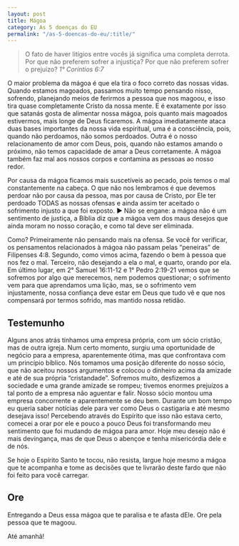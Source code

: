 ```yaml
---
layout: post
title: Mágoa
category: As 5 doenças do EU
permalink: "/as-5-doencas-do-eu/:title/"
---
```


> O fato de haver litígios entre vocês já significa uma completa derrota. Por que não preferem sofrer a injustiça? Por que não preferem sofrer o prejuízo?
<cite>1° Coríntios 6:7</cite>

O maior problema da mágoa é que ela tira o foco correto das nossas vidas. Quando estamos magoados, passamos muito tempo pensando nisso, sofrendo, planejando meios de ferirmos a pessoa que nos magoou, e isso tira quase completamente Cristo da nossa mente. E é exatamente por isso que satanás gosta de alimentar nossa mágoa, pois quanto mais magoados estivermos, mais longe de Deus ficaremos. A mágoa imediatamente ataca duas bases importantes da nossa vida espiritual, uma é a consciência, pois, quando não perdoamos, não somos perdoados. Outra é o nosso relacionamento de amor com Deus, pois, quando não estamos amando o próximo, não temos capacidade de amar a Deus corretamente. A mágoa também faz mal aos nossos corpos e contamina as pessoas ao nosso redor. 

Por causa da mágoa ficamos mais suscetíveis ao pecado, pois temos o mal constantemente na cabeça. O que não nos lembramos é que devemos perdoar não por causa da pessoa, mas por causa de Cristo, por Ele ter perdoado TODAS as nossas ofensas e ainda assim ter aceitado o sofrimento injusto a que foi exposto. ► Não se engane: a mágoa não é um sentimento de justiça, a Bíblia diz que a mágoa vem dos maus desejos que ainda moram no nosso coração, e como tal deve ser eliminada. 

Como? Primeiramente não pensando mais na ofensa. Se você for verificar, os pensamentos relacionados à mágoa não passam pelas “peneiras” de Filipenses 4:8. Segundo, como vimos acima, fazendo o bem à pessoa que nos fez o mal. Terceiro, não desejando a ela o mal, e quarto, orando por ela. Em último lugar, em 2° Samuel 16:11-12 e 1° Pedro 2:19-21 vemos que se sofremos por algo que merecemos, nem podemos questionar; o sofrimento vem para que aprendamos uma lição, mas, se o sofrimento vem injustamente, nossa confiança deve estar em Deus que tudo vê e que nos compensará por termos sofrido, mas mantido nossa retidão.

## Testemunho

Alguns anos atrás tínhamos uma empresa própria, com um sócio cristão, mas de outra igreja. Num certo momento, surgiu uma oportunidade de negócio para a empresa, aparentemente ótima, mas que confrontava com um princípio bíblico. Nós tomamos uma posição diferente do nosso sócio, que não aceitou nossos argumentos e colocou o dinheiro acima da amizade e até de sua própria “cristandade”. Sofremos muito, desfizemos a sociedade e uma grande amizade se rompeu; tivemos enormes prejuízos a tal ponto de a empresa não aguentar e falir. Nosso sócio montou uma empresa concorrente e aparentemente se deu bem. Durante um bom tempo eu queria saber notícias dele para ver como Deus o castigaria e até mesmo desejava isso! Percebendo através do Espírito que isso não estava certo, comecei a orar por ele e pouco a pouco Deus foi transformando meu sentimento que foi mudando de mágoa para amor. Hoje meu desejo não é mais devingança, mas de que Deus o abençoe e tenha misericórdia dele e de nós. 

Se hoje o Espírito Santo te tocou, não resista, largue hoje mesmo a mágoa que te acompanha e tome as decisões que te livrarão deste fardo que não foi feito para você carregar. 

## Ore

Entregando a Deus essa mágoa que te paralisa e te afasta dEle. Ore pela pessoa que te magoou.

Até amanhã!
